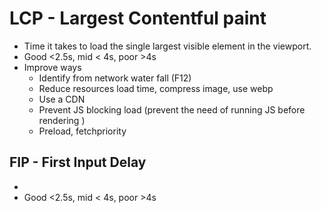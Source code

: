 # LCP - Largest Contentful paint
- Time it takes to load the single largest visible element in the viewport.
- Good <2.5s, mid < 4s, poor >4s
- Improve ways
	-  Identify from network water fall (F12)
	- Reduce resources load time, compress image, use webp
	- Use a CDN
	- Prevent JS blocking load (prevent the need of running JS before rendering )
	- Preload, fetchpriority


## FIP - First Input Delay
- 
- Good <2.5s, mid < 4s, poor >4s